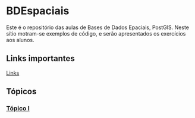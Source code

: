 # BDEspaciais

Este é o repositório das aulas de Bases de Dados Epaciais, PostGIS. Neste sítio motram-se exemplos de código,
e serão apresentados os exercícios aos alunos.

## Links importantes

[Links](https://github.com/joa-quim/bdg/Links_Importantes)

## Tópicos

### [Tópico I](aula01)
